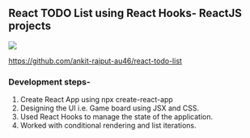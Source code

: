 ## React TODO List using React Hooks- ReactJS projects

![](demo.gif)

https://github.com/ankit-rajput-au46/react-todo-list



### Development steps-
1. Create React App using npx create-react-app
2. Designing the UI i.e. Game board using JSX and CSS.
3. Used React Hooks to manage the state of the application.
4. Worked with conditional rendering and list iterations.



